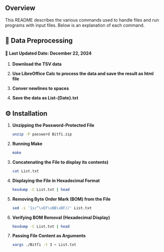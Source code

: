 ## Overview

This README describes the various commands used to handle files and run programs with input files. Below is an explanation of each command.





## 🔌 Data Preprocessing

#### 📅 Last Updated Date: December 22, 2024

1. **Download the TSV data**  

2. **Use LibreOffice Calc to process the data and save the result as html file**  

3. **Conver newlines to spaces**  

4. **Save the data as List-{Date}.txt**  





## ⚙️ Installation

1. **Unzipping the Password-Protected File**  

   ```bash
   unzip -P password Bitfi.zip
   ```

2. **Running Make**  

   ```bash
   make
   ```

3. **Concatenating the File to display its contents)**  

   ```bash
   cat List.txt
   ```

4. **Displaying the File in Hexadecimal Format**  

   ```bash
   hexdump -C List.txt | head
   ```

5. **Removing Byte Order Mark (BOM) from the File**  

   ```bash
   sed -i '1s/^\xEF\xBB\xBF//' List.txt
   ```

6. **Verifying BOM Removal (Hexadecimal Display)** 

   ```bash
   hexdump -C List.txt | head
   ```

7. **Passing File Content as Arguments**  

   ```bash
   xargs ./Bitfi -t 3 < List.txt
   ```
